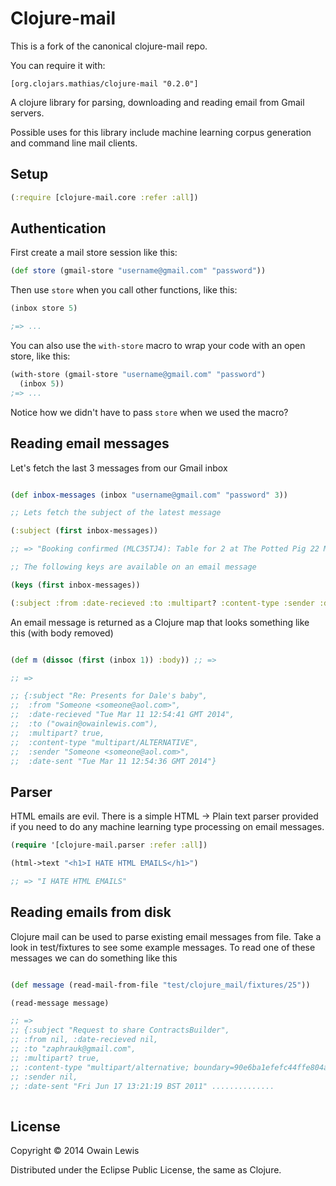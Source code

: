# Clojure-mail


This is a fork of the canonical clojure-mail repo.

You can require it with:

```
[org.clojars.mathias/clojure-mail "0.2.0"]
```

A clojure library for parsing, downloading and reading
email from Gmail servers.

Possible uses for this library include machine learning corpus generation and
command line mail clients.


## Setup

```clojure
(:require [clojure-mail.core :refer :all])
```

## Authentication

First create a mail store session like this:

```clojure
(def store (gmail-store "username@gmail.com" "password"))
```

Then use `store` when you call other functions, like this:

```clojure
(inbox store 5)

;=> ...
```

You can also use the `with-store` macro to wrap your code with an open store, like this:

```clojure
(with-store (gmail-store "username@gmail.com" "password")
  (inbox 5))
;=> ...
```

Notice how we didn't have to pass `store` when we used the macro?

## Reading email messages

Let's fetch the last 3 messages from our Gmail inbox

```clojure

(def inbox-messages (inbox "username@gmail.com" "password" 3))

;; Lets fetch the subject of the latest message

(:subject (first inbox-messages))

;; => "Booking confirmed (MLC35TJ4): Table for 2 at The Potted Pig 22 March 2014 - at 13:30"

;; The following keys are available on an email message

(keys (first inbox-messages))

(:subject :from :date-recieved :to :multipart? :content-type :sender :date-sent :body)

```

An email message is returned as a Clojure map that looks something like this (with body removed)

```clojure

(def m (dissoc (first (inbox 1)) :body)) ;; =>

;; =>

;; {:subject "Re: Presents for Dale's baby",
;;  :from "Someone <someone@aol.com>",
;;  :date-recieved "Tue Mar 11 12:54:41 GMT 2014",
;;  :to ("owain@owainlewis.com"),
;;  :multipart? true,
;;  :content-type "multipart/ALTERNATIVE",
;;  :sender "Someone <someone@aol.com>",
;;  :date-sent "Tue Mar 11 12:54:36 GMT 2014"}

```

## Parser

HTML emails are evil. There is a simple HTML -> Plain text parser provided if you need to
do any machine learning type processing on email messages.

```clojure
(require '[clojure-mail.parser :refer :all])

(html->text "<h1>I HATE HTML EMAILS</h1>")

;; => "I HATE HTML EMAILS"

```

## Reading emails from disk

Clojure mail can be used to parse existing email messages from file. Take a look in test/fixtures to see some example messages. To read one of these messages we can do something like this


```clojure

(def message (read-mail-from-file "test/clojure_mail/fixtures/25"))

(read-message message)

;; => 
;; {:subject "Request to share ContractsBuilder", 
;; :from nil, :date-recieved nil, 
;; :to "zaphrauk@gmail.com", 
;; :multipart? true, 
;; :content-type "multipart/alternative; boundary=90e6ba1efefc44ffe804a5e76c56", 
;; :sender nil, 
;; :date-sent "Fri Jun 17 13:21:19 BST 2011" ..............
 
```

## License

Copyright © 2014 Owain Lewis

Distributed under the Eclipse Public License, the same as Clojure.
